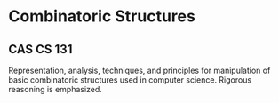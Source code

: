 # Combinatoric Structures
## CAS CS 131

Representation, analysis, techniques, and principles for manipulation of basic combinatoric structures used in computer science. Rigorous reasoning is emphasized.
